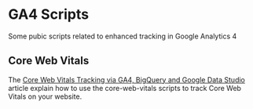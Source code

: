 # GA4 Scripts
Some pubic scripts related to enhanced tracking in Google Analytics 4 

## Core Web Vitals
The [Core Web Vitals Tracking via GA4, BigQuery and Google Data Studio](https://bigcommerce.websiteadvantage.com.au/core-web-vitals-ga4-bigquery-data-studio/) article explain how to use the core-web-vitals scripts to track Core Web Vitals on your website.  
